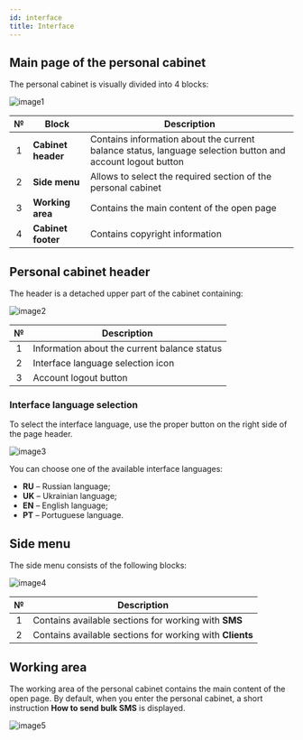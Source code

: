 ```yaml
---
id: interface
title: Interface
---
```


## Main page of the personal cabinet

The personal cabinet is visually divided into 4 blocks:

![image1](/img/en/general_interface/image1.png)

|  №  | Block | Description |
| :-: | ----- | ----------- |
| 1 | **Cabinet header** | Contains information about the current balance status, language selection button and account logout button |
| 2 | **Side menu** | Allows to select the required section of the personal cabinet |
| 3 | **Working area** | Contains the main content of the open page |
| 4 | **Cabinet footer** | Contains copyright information |

## Personal cabinet header

The header is a detached upper part of the cabinet containing:

![image2](/img/en/general_interface/image2.png)

|  №  | Description |
| :-: | ----------- |
| 1 | Information about the current balance status |
| 2 | Interface language selection icon |
| 3 | Account logout button |

### Interface language selection

To select the interface language, use the proper button on the right side of the page header.

![image3](/img/en/general_interface/image3.png)

You can choose one of the available interface languages:

* **RU** – Russian language;
* **UK** – Ukrainian language;
* **EN** – English language;
* **PT** – Portuguese language.

## Side menu

The side menu consists of the following blocks:

![image4](/img/en/general_interface/image4.png)

|  №  | Description |
| :-: | ----------- |
| 1 | Contains available sections for working with **SMS** |
| 2 | Contains available sections for working with **Clients** |

## Working area

The working area of the personal cabinet contains the main content of the open page. By default, when you enter the personal cabinet, a short instruction **How to send bulk SMS** is displayed.

![image5](/img/en/general_interface/image5.png)
